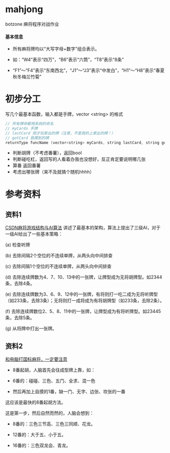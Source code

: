 # mahjong
botzone 麻将程序对战作业

#### 基本信息

- 所有麻将牌均以“大写字母+数字”组合表示。

- 如：“W4”表示“四万”，“B6”表示“六筒”，“T8”表示“8条”

- “F1”～“F4”表示“东南西北”，“J1”～“J3”表示“中发白”，“H1”～“H8”表示“春夏秋冬梅兰竹菊”

# 初步分工

写几个最基本函数，输入都是手牌，vector \<string> 的格式

```c++
// 所有牌命都用系统的命名
// myCards 手牌
// lastCard 刚才玩家出的牌（注意，不是我的上家出的牌！）
// gotCard 我摸到的牌
returnType funcName (vector<string> myCards, string lastCard, string getCard)
```

- 判断胡牌（不考虑番薯），返回bool
- 判断碰吃杠，返回写的人看着办我也没想好，反正肯定要说明哪几张
- 算番 返回番薯
- 考虑出哪张牌（来不及就搞个随机hhhh）

# 参考资料

## 资料1

[CSDN麻将游戏结构与AI算法](http://blog.sina.com.cn/s/blog_405ee76b0100kp5w.html) 讲述了最基本的架构，算法上提出了三级AI，对于一级AI给出了一些基本策略：

(a) 检查听牌

(b) 去除间隔2个空位的不连续单牌，从两头向中间排查

(c) 去除间隔1个空位的不连续单牌，从两头向中间排查

(d) 去除连续牌数为4、7、10、13中的一张牌，让牌型成为无将胡牌型。如2344条，去除4条。

(e) 去除连续牌数为3、6、9、12中的一张牌，有将则打一吃二成为无将听牌型（如233条，去除3条）；无将则打一成将成为有将胡牌型（如233条，去除2条）。

(f) 去除连续牌数位2、5、8、11中的一张牌，让牌型成为有将听牌型。如23445条，去除5条。

(g) 从将牌中打出一张牌。

## 资料2

[和电脑打国标麻将，一定要注意](https://www.cnblogs.com/suanguade/p/4038132.html)

* 8番起胡，人脑首先会往成型牌上靠，如：

* 6番的：碰碰、三色、五门、全求、混一色

* 然后再加上自摸的1番，缺一门、无字、边张、坎张的一番

这应该是最快的8番起胡方法。

这是第一步，然后自然而然的，人脑会想到：

* 8番的：三色三节高、三色三同顺、花龙。

* 12番的：大于五、小于五。

* 16番的：三色双龙会、青龙。